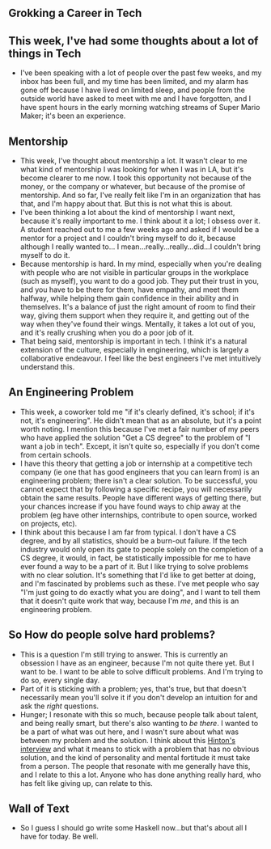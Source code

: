 ## Grokking a Career in Tech

## This week, I've had some thoughts about a lot of things in Tech
- I've been speaking with a lot of people over the past few weeks, and my inbox has been full, 
  and my time has been limited, and my alarm has gone off because I have lived on limited sleep,
  and people from the outside world have asked to meet with me and I have forgotten, and I have spent
  hours in the early morning watching streams of Super Mario Maker; it's been an experience.
  
## Mentorship
- This week, I've thought about mentorship a lot. It wasn't clear to me what kind of mentorship I was
  looking for when I was in LA, but it's become clearer to me now. I took this opportunity not because
  of the money, or the company or whatever, but because of the promise of mentorship. And so far, I've
  really felt like I'm in an organization that has that, and I'm happy about that. But this is not what
  this is about.
- I've been thinking a lot about the kind of mentorship I want next, because it's really important to me.
  I think about it a lot; I obsess over it. A student reached out to me a few weeks ago and asked if I would
  be a mentor for a project and I couldn't bring myself to do it, because although I really wanted to...
  I mean...really...really...did...I couldn't bring myself to do it. 
- Because mentorship is hard. In my mind, especially when you're dealing with people who are not visible 
  in particular groups in the workplace (such as myself), you want to do a good job. They put their trust
  in you, and you have to be there for them, have empathy, and meet them halfway, while helping them gain
  confidence in their ability and in themselves. It's a balance of just the right amount of room to find their
  way, giving them support when they require it, and getting out of the way when they've found their wings.
  Mentally, it takes a lot out of you, and it's really crushing when you do a poor job of it.
- That being said, mentorship is important in tech. I think it's a natural extension of the culture, especially
  in engineering, which is largely a collaborative endeavour. I feel like the best engineers I've met intuitively
  understand this. 
  
## An Engineering Problem
- This week, a coworker told me "if it's clearly defined, it's school; if it's not, it's engineering". He didn't
  mean that as an absolute, but it's a point worth noting. I mention this because I've met a fair number of my peers
  who have applied the solution "Get a CS degree" to the problem of "I want a job in tech". Except, it isn't 
  quite so, especially if you don't come from certain schools. 
- I have this theory that getting a job or internship at a competitive tech company (ie one that has good engineers
  that you can learn from) is an engineering problem; there isn't a clear solution. To be successful, you cannot
  expect that by following a specific recipe, you will necessarily obtain the same results. People have different 
  ways of getting there, but your chances increase if you have found ways to chip away at the problem (eg have
  other internships, contribute to open source, worked on projects, etc). 
- I think about this because I am far from typical. I don't have a CS degree, and by all statistics, should
  be a burn-out failure. If the tech industry would only open its gate to people solely on the completion of a 
  CS degree, it would, in fact, be statistically impossible for me to have ever found a way to be a part of it.
  But I like trying to solve problems with no clear solution. It's something that I'd like to get better at doing,
  and I'm fascinated by problems such as these. I've met people who say "I'm just going to do exactly what you are
  doing", and I want to tell them that it doesn't quite work that way, because I'm *me*, and this is an engineering
  problem. 
  
## So How do people solve hard problems?
- This is a question I'm still trying to answer. This is currently an obsession I have as an engineer, because I'm
  not quite there yet. But I want to be. I want to be able to solve difficult problems. And I'm trying to do so,
  every single day. 
- Part of it is sticking with a problem; yes, that's true, but that doesn't necessarily mean you'll solve it if you
  don't develop an intuition for and ask the *right* questions. 
- Hunger; I resonate with this so much, because people talk about talent, and being really smart, but there's also
  wanting to *be there*. I wanted to be a part of what was out here, and I wasn't sure about what was between my 
  problem and the solution. I think about this [Hinton's interview](https://www.youtube.com/watch?v=l9RWTMNnvi4)
  and what it means to stick with a problem that has no obvious solution, and the kind of personality and mental
  fortitude it must take from a person. The people that resonate with me generally have this, and I relate to this
  a lot. Anyone who has done anything really hard, who has felt like giving up, can relate to this.
  
## Wall of Text
 - So I guess I should go write some Haskell now...but that's about all I have for today. Be well. 
  
  
  
